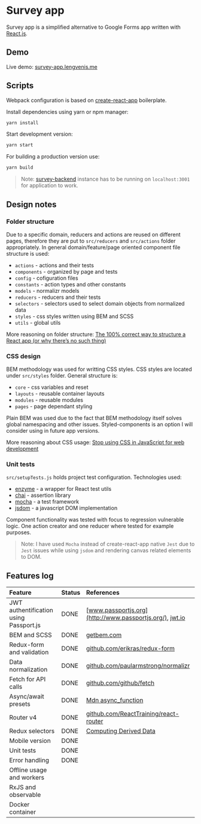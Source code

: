 # Survey app

Survey app is a simplified alternative to Google Forms app written with [React.js](http://facebook.github.io/react/index.html).

## Demo

Live demo: [survey-app.lengvenis.me](http://survey-app.lengvenis.me)

## Scripts

Webpack configuration is based on [create-react-app](https://github.com/facebookincubator/create-react-app) boilerplate.

Install dependencies using yarn or npm manager:

```js
yarn install
```

Start development version:

```js
yarn start
```

For building a production version use:

```js
yarn build
```

>Note: [survey-backend](https://github.com/RokasLeng/survey-app-backend) instance has to be running on `localhost:3001` for application to work.

## Design notes

### Folder structure ###

Due to a specific domain, reducers and actions are reused on different pages, therefore they are put to `src/reducers` and `src/actions` folder appropriately. In general domain/feature/page oriented component file structure is used:

* `actions` - actions and their tests
* `components` - organized by page and tests
* `config` - cofiguration files
* `constants` - action types and other constants
* `models` - normalizr models
* `reducers` - reducers and their tests
* `selectors` - selectors used to select domain objects from normalized data
* `styles` - css styles written using BEM and SCSS
* `utils` - global utils
        
More reasoning on folder structure: [The 100% correct way to structure a React app (or why there’s no such thing)](https://hackernoon.com/the-100-correct-way-to-structure-a-react-app-or-why-theres-no-such-thing-3ede534ef1ed) 


### CSS design ###

BEM methodology was used for writting CSS styles. CSS styles are located under `src/styles` folder. General structure is:

* `core` - css variables and reset
* `layouts` - reusable container layouts
* `modules` - reusable modules
* `pages` - page dependant styling

Plain BEM was used due to the fact that BEM methodology itself solves global namespacing and other issues. Styled-components is an option I will consider using in future app versions. 

More reasoning about CSS usage: [Stop using CSS in JavaScript for web development](https://medium.com/@gajus/stop-using-css-in-javascript-for-web-development-fa32fb873dcc)


### Unit tests ###

`src/setupTests.js` holds project test configuration. Technologies used:

* [enzyme](https://github.com/airbnb/enzyme) - a wrapper for React test utils
* [chai](https://github.com/chaijs/chai) - assertion library
* [mocha](https://github.com/mochajs/mocha) - a test framework
* [jsdom](https://github.com/tmpvar/jsdom) - a javascript DOM implementation 

Component functionality was tested with focus to regression vulnerable logic. One action creator and one reducer where tested for example purposes.

>Note: I have used `Mocha` instead of create-react-app native `Jest` due to `Jest` issues while using `jsdom` and rendering canvas related elements to DOM.

## Features log
| Feature | Status | References |
|:---|:---|:---|
| JWT authentification using Passport.js | DONE | [www.passportjs.org](http://www.passportjs.org/),  [jwt.io](https://jwt.io/)  |
| BEM and SCSS | DONE | [getbem.com](http://getbem.com/) |
| Redux-form and validation | DONE | [github.com/erikras/redux-form](https://github.com/erikras/redux-form) |
| Data normalization | DONE | [github.com/paularmstrong/normalizr](https://github.com/paularmstrong/normalizr) |
| Fetch for API calls | DONE | [github.com/github/fetch](https://github.com/github/fetch) |
| Async/await presets | DONE | [Mdn async_function](https://developer.mozilla.org/en-US/docs/Web/JavaScript/Reference/Statements/async_function) |
| Router v4  | DONE | [github.com/ReactTraining/react-router](https://github.com/ReactTraining/react-router)|
| Redux selectors | DONE | [Computing Derived Data](https://redux.js.org/docs/recipes/ComputingDerivedData.html) |
| Mobile version | DONE ||
| Unit tests | DONE ||
| Error handling | DONE ||
| Offline usage and workers ||||
| RxJS and observable ||||
| Docker container ||||